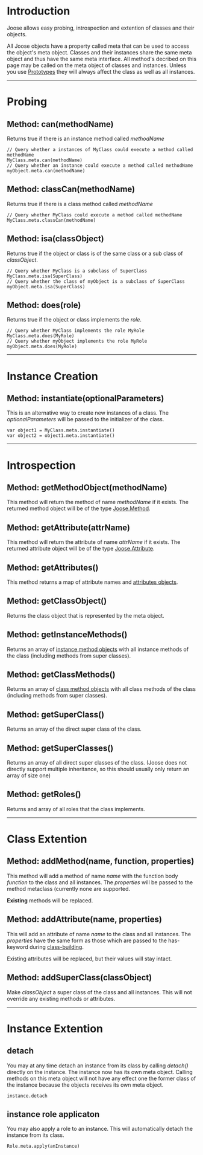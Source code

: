 # Introduction #

Joose allows easy probing, introspection and extention of classes and their objects.

All Joose objects have a property called meta that can be used to access the object's meta object. Classes and their instances share the same meta object and thus have the same meta interface. All method's decribed on this page may be called on the meta object of classes and instances. Unless you use [Prototypes](BuildingAPrototype.md) they will always affect the class as well as all instances.


---


# Probing #

## Method: can(methodName) ##

Returns true if there is an instance method called _methodName_

```
// Query whether a instances of MyClass could execute a method called methodName
MyClass.meta.can(methodName)
// Query whether an instance could execute a method called methodName
myObject.meta.can(methodName)
```

## Method: classCan(methodName) ##

Returns true if there is a class method called _methodName_

```
// Query whether MyClass could execute a method called methodName
MyClass.meta.classCan(methodName)
```

## Method: isa(classObject) ##

Returns true if the object or class is of the same class or a sub class of _classObject_.

```
// Query whether MyClass is a subclass of SuperClass
MyClass.meta.isa(SuperClass)
// Query whether the class of myObject is a subclass of SuperClass
myObject.meta.isa(SuperClass)
```

## Method: does(role) ##

Returns true if the object or class implements the _role_.

```
// Query whether MyClass implements the role MyRole
MyClass.meta.does(MyRole)
// Query whether myObject implements the role MyRole
myObject.meta.does(MyRole)
```


---


# Instance Creation #

## Method: instantiate(optionalParameters) ##

This is an alternative way to create new instances of a class. The _optionalParameters_ will be passed to the initializer of the class.

```
var object1 = MyClass.meta.instantiate()
var object2 = object1.meta.instantiate()
```



---



# Introspection #

## Method: getMethodObject(methodName) ##

This method will return the method of name _methodName_ if it exists. The returned method object will be of the type [Joose.Method](JooseMethod.md).

## Method: getAttribute(attrName) ##

This method will return the attribute of name _attrName_ if it exists. The returned attribute object will be of the type [Joose.Attribute](JooseAttribute.md).

## Method: getAttributes() ##

This method returns a map of attribute names and [attributes objects](JooseAttribute.md).

## Method: getClassObject() ##

Returns the class object that is represented by the meta object.

## Method: getInstanceMethods() ##

Returns an array of [instance method objects](JooseMethod.md) with all instance methods of the class (including methods from super classes).

## Method: getClassMethods() ##

Returns an array of [class method objects](JooseClassMethod.md) with all class methods of the class (including methods from super classes).

## Method: getSuperClass() ##

Returns an array of the direct super class of the class.

## Method: getSuperClasses() ##

Returns an array of all direct super classes of the class. (Joose does not directly support multiple inheritance, so this should usually only return an array of size one)

## Method: getRoles() ##

Returns and array of all roles that the class implements.


---


# Class Extention #

## Method: addMethod(name, function, properties) ##

This method will add a method of name _name_ with the function body _function_ to the class and all instances. The _properties_ will be passed to the method metaclass (currently none are supported.

**Existing** methods will be replaced.

## Method: addAttribute(name, properties) ##

This will add an attribute of name _name_ to the class and all instances. The _properties_ have the same form as those which are passed to the has-keyword during [class-building](BuildingAClass.md).

Existing attributes will be replaced, but their values will stay intact.

## Method: addSuperClass(classObject) ##

Make _classObject_ a super class of the class and all instances. This will not override any existing methods or attributes.


---


# Instance Extention #

## detach ##

You may at any time detach an instance from its class by calling _detach()_ directly on the instance. The instance now has its own meta object. Calling methods on this meta object will not have any effect one the former class of the instance because the objects receives its own meta object.

`instance.detach`

## instance role applicaton ##

You may also apply a role to an instance. This will automatically detach the instance from its class.

`Role.meta.apply(anInstance)`